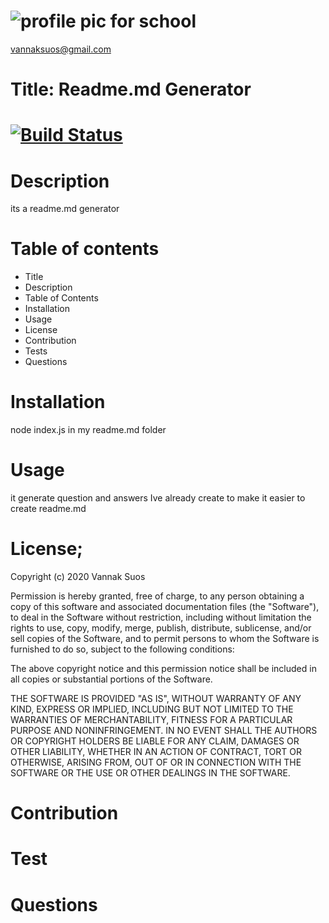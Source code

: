 
# ![profile pic for school](https://avatars1.githubusercontent.com/u/59664686?v=4)
vannaksuos@gmail.com
# Title: Readme.md Generator
# [![Build Status](https://travis-ci.com/vannaksuos/ReadMe-Generator.svg?branch=master)](https://travis-ci.com/vannaksuos/ReadMe-Generator)
# Description
 its a readme.md generator
# Table of contents

* Title
* Description
* Table of Contents
* Installation
* Usage
* License
* Contribution
* Tests
* Questions
# Installation
node index.js in my readme.md folder
# Usage
it generate question and answers Ive already create to make it easier to create readme.md
# License; 
Copyright (c) 2020 Vannak Suos

Permission is hereby granted, free of charge, to any person obtaining a copy of this software and associated documentation files (the "Software"), to deal in the Software without restriction, including without limitation the rights to use, copy, modify, merge, publish, distribute, sublicense, and/or sell copies of the Software, and to permit persons to whom the Software is furnished to do so, subject to the following conditions:

The above copyright notice and this permission notice shall be included in all copies or substantial portions of the Software.

THE SOFTWARE IS PROVIDED "AS IS", WITHOUT WARRANTY OF ANY KIND, EXPRESS OR IMPLIED, INCLUDING BUT NOT LIMITED TO THE WARRANTIES OF MERCHANTABILITY, FITNESS FOR A PARTICULAR PURPOSE AND NONINFRINGEMENT. IN NO EVENT SHALL THE AUTHORS OR COPYRIGHT HOLDERS BE LIABLE FOR ANY CLAIM, DAMAGES OR OTHER LIABILITY, WHETHER IN AN ACTION OF CONTRACT, TORT OR OTHERWISE, ARISING FROM, OUT OF OR IN CONNECTION WITH THE SOFTWARE OR THE USE OR OTHER DEALINGS IN THE SOFTWARE.
# Contribution

# Test

# Questions


